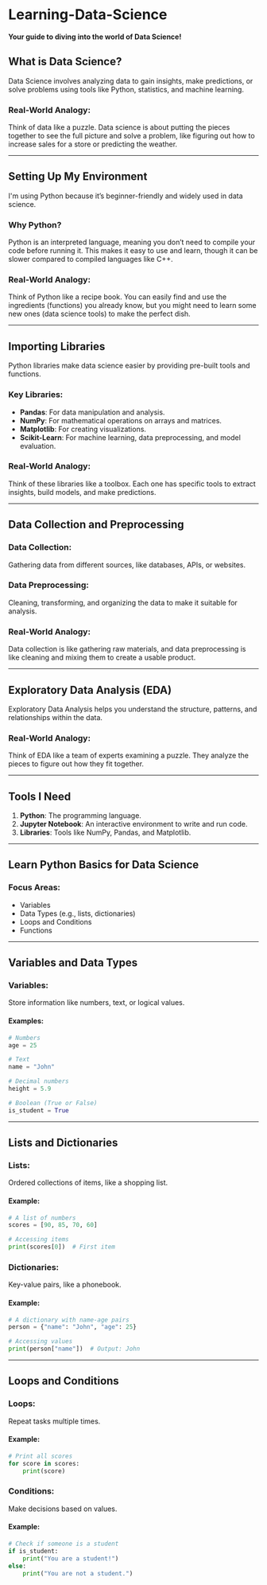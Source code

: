 
# Learning-Data-Science  
**Your guide to diving into the world of Data Science!**

## What is Data Science?  
Data Science involves analyzing data to gain insights, make predictions, or solve problems using tools like Python, statistics, and machine learning.

### Real-World Analogy:  
Think of data like a puzzle. Data science is about putting the pieces together to see the full picture and solve a problem, like figuring out how to increase sales for a store or predicting the weather.

---

## Setting Up My Environment  
I'm using Python because it’s beginner-friendly and widely used in data science.  

### Why Python?  
Python is an interpreted language, meaning you don’t need to compile your code before running it. This makes it easy to use and learn, though it can be slower compared to compiled languages like C++.  

### Real-World Analogy:  
Think of Python like a recipe book. You can easily find and use the ingredients (functions) you already know, but you might need to learn some new ones (data science tools) to make the perfect dish.

---

## Importing Libraries  
Python libraries make data science easier by providing pre-built tools and functions.  

### Key Libraries:  
- **Pandas**: For data manipulation and analysis.  
- **NumPy**: For mathematical operations on arrays and matrices.  
- **Matplotlib**: For creating visualizations.  
- **Scikit-Learn**: For machine learning, data preprocessing, and model evaluation.  

### Real-World Analogy:  
Think of these libraries like a toolbox. Each one has specific tools to extract insights, build models, and make predictions.

---

## Data Collection and Preprocessing  
### Data Collection:  
Gathering data from different sources, like databases, APIs, or websites.  

### Data Preprocessing:  
Cleaning, transforming, and organizing the data to make it suitable for analysis.  

### Real-World Analogy:  
Data collection is like gathering raw materials, and data preprocessing is like cleaning and mixing them to create a usable product.

---

## Exploratory Data Analysis (EDA)  
Exploratory Data Analysis helps you understand the structure, patterns, and relationships within the data.

### Real-World Analogy:  
Think of EDA like a team of experts examining a puzzle. They analyze the pieces to figure out how they fit together.

---

## Tools I Need  
1. **Python**: The programming language.  
2. **Jupyter Notebook**: An interactive environment to write and run code.  
3. **Libraries**: Tools like NumPy, Pandas, and Matplotlib.  

---

## Learn Python Basics for Data Science  
### Focus Areas:  
- Variables  
- Data Types (e.g., lists, dictionaries)  
- Loops and Conditions  
- Functions  

---

## Variables and Data Types  
### Variables:  
Store information like numbers, text, or logical values.

#### Examples:  
```python
# Numbers
age = 25

# Text
name = "John"

# Decimal numbers
height = 5.9

# Boolean (True or False)
is_student = True
```

---

## Lists and Dictionaries  
### Lists:  
Ordered collections of items, like a shopping list.  

#### Example:  
```python
# A list of numbers
scores = [90, 85, 70, 60]

# Accessing items
print(scores[0])  # First item
```

### Dictionaries:  
Key-value pairs, like a phonebook.  

#### Example:  
```python
# A dictionary with name-age pairs
person = {"name": "John", "age": 25}

# Accessing values
print(person["name"])  # Output: John
```

---

## Loops and Conditions  
### Loops:  
Repeat tasks multiple times.  

#### Example:  
```python
# Print all scores
for score in scores:
    print(score)
```

### Conditions:  
Make decisions based on values.  

#### Example:  
```python
# Check if someone is a student
if is_student:
    print("You are a student!")
else:
    print("You are not a student.")
